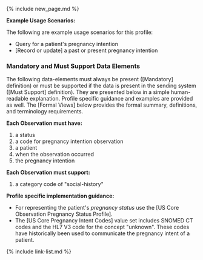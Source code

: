 {% include new_page.md %}

**Example Usage Scenarios:**

The following are example usage scenarios for this profile:

- Query for a patient's pregnancy intention
- [Record or update] a past or present pregnancy intention

### Mandatory and Must Support Data Elements

The following data-elements must always be present ([Mandatory] definition) or must be supported if the data is present in the sending system ([Must Support] definition). They are presented below in a simple human-readable explanation.  Profile specific guidance and examples are provided as well.  The [Formal Views] below provides the  formal summary, definitions, and  terminology requirements.

**Each Observation must have:**

1.  a status
2.  a code for pregnancy intention observation
3.  a patient
4.  when the observation occurred
5.  the pregnancy intention

**Each Observation must support:**

1. a category code of "social-history"


**Profile specific implementation guidance:**

- For representing the patient's *pregnancy status* use the [US Core Observation Pregnancy Status Profile].
- The [US Core Pregnancy Intent Codes] value set includes SNOMED CT codes and the HL7 V3 code for the concept "unknown". These codes have historically been used to communicate the pregnancy intent of a patient.

{% include link-list.md %}
